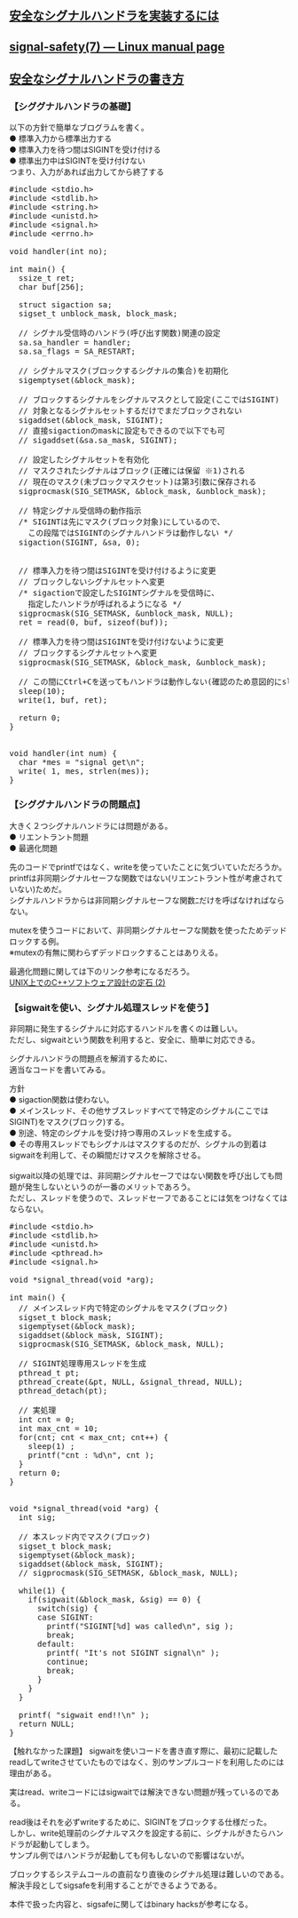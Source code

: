 ## [安全なシグナルハンドラを実装するには](https://codezine.jp/article/detail/4700)
## [signal-safety(7) — Linux manual page](https://man7.org/linux/man-pages/man7/signal-safety.7.html)

## [安全なシグナルハンドラの書き方](https://alpha-netzilla.blogspot.com/2014/10/signal.html)

### 【シググナルハンドラの基礎】
以下の方針で簡単なブログラムを書く。<br>
● 標準入力から標準出力する<br>
● 標準入力を待つ間はSIGINTを受け付ける<br>
● 標準出力中はSIGINTを受け付けない<br>
つまり、入力があれば出力してから終了する<br>

<pre>
#include &lt;stdio.h&gt;
#include &lt;stdlib.h&gt;
#include &lt;string.h&gt;
#include &lt;unistd.h&gt;
#include &lt;signal.h&gt;
#include &lt;errno.h&gt;

void handler(int no);

int main() {
  ssize_t ret;
  char buf[256];

  struct sigaction sa;
  sigset_t unblock_mask, block_mask;

  // シグナル受信時のハンドラ(呼び出す関数)関連の設定
  sa.sa_handler = handler;
  sa.sa_flags = SA_RESTART; 

  // シグナルマスク(ブロックするシグナルの集合)を初期化
  sigemptyset(&block_mask);

  // ブロックするシグナルをシグナルマスクとして設定(ここではSIGINT)
  // 対象となるシグナルセットするだけでまだブロックされない
  sigaddset(&block_mask, SIGINT);
  // 直接sigactionのmaskに設定もできるので以下でも可
  // sigaddset(&sa.sa_mask, SIGINT);

  // 設定したシグナルセットを有効化
  // マスクされたシグナルはブロック(正確には保留 ※1)される
  // 現在のマスク(未ブロックマスクセット)は第3引数に保存される
  sigprocmask(SIG_SETMASK, &block_mask, &unblock_mask);

  // 特定シグナル受信時の動作指示
  /* SIGINTは先にマスク(ブロック対象)にしているので、
    この段階ではSIGINTのシグナルハンドラは動作しない */
  sigaction(SIGINT, &sa, 0);


  // 標準入力を待つ間はSIGINTを受け付けるように変更
  // ブロックしないシグナルセットへ変更
  /* sigactionで設定したSIGINTシグナルを受信時に、
    指定したハンドラが呼ばれるようになる */
  sigprocmask(SIG_SETMASK, &unblock_mask, NULL);
  ret = read(0, buf, sizeof(buf));

  // 標準入力を待つ間はSIGINTを受け付けないように変更
  // ブロックするシグナルセットへ変更
  sigprocmask(SIG_SETMASK, &block_mask, &unblock_mask);

  // この間にCtrl+Cを送ってもハンドラは動作しない(確認のため意図的にsleep)
  sleep(10);
  write(1, buf, ret);

  return 0;
}


void handler(int num) {
  char *mes = "signal get\n";
  write( 1, mes, strlen(mes));
}
</pre>


### 【シググナルハンドラの問題点】
大きく２つシグナルハンドラには問題がある。<br>
● リエントラント問題<br>
● 最適化問題<br>

先のコードでprintfではなく、writeを使っていたことに気づいていただろうか。<br>
printfは非同期シグナルセーフな関数ではない(リエンﾆトラント性が考慮されていない)ためだ。<br>
シグナルハンドラからは非同期シグナルセーフな関数ﾆだけを呼ばなければならない。<br>

mutexを使うコードにおいて、非同期シグナルセーフな関数を使ったためデッドロックする例。<br>
※mutexの有無に関わらずデッドロックすることはありえる。<br>

最適化問題に関しては下のリンク参考になるだろう。<br>
[UNIX上でのC++ソフトウェア設計の定石 (2)](http://d.hatena.ne.jp/yupo5656/20040712/p2)<br>

### 【sigwaitを使い、シグナル処理スレッドを使う】
非同期に発生するシグナルに対応するハンドルを書くのは難しい。<br>
ただし、sigwaitという関数を利用すると、安全に、簡単に対応できる。<br>

シグナルハンドラの問題点を解消するために、<br>
適当なコードを書いてみる。<br>

方針<br>
● sigaction関数は使わない。<br>
● メインスレッド、その他サブスレッドすべてで特定のシグナル(ここではSIGINT)をマスク(ブロック)する。<br>
● 別途、特定のシグナルを受け持つ専用のスレッドを生成する。<br>
● その専用スレッドでもシグナルはマスクするのだが、シグナルの到着はsigwaitを利用して、その瞬間だけマスクを解除させる。<br>
<br>
sigwait以降の処理では、非同期シグナルセーフではない関数を呼び出しても問題が発生しないというのが一番のメリットであろう。<br>
ただし、スレッドを使うので、スレッドセーフであることには気をつけなくてはならない。<br>

<pre>
#include &lt;stdio.h&gt;
#include &lt;stdlib.h&gt;
#include &lt;unistd.h&gt;
#include &lt;pthread.h&gt;
#include &lt;signal.h&gt;

void *signal_thread(void *arg);

int main() {
  // メインスレッド内で特定のシグナルをマスク(ブロック)
  sigset_t block_mask;
  sigemptyset(&block_mask);
  sigaddset(&block_mask, SIGINT);
  sigprocmask(SIG_SETMASK, &block_mask, NULL);

  // SIGINT処理専用スレッドを生成
  pthread_t pt;
  pthread_create(&pt, NULL, &signal_thread, NULL);
  pthread_detach(pt);

  // 実処理
  int cnt = 0;
  int max_cnt = 10;
  for(cnt; cnt < max_cnt; cnt++) {
    sleep(1) ;
    printf("cnt : %d\n", cnt );
  }
  return 0;
}


void *signal_thread(void *arg) {
  int sig;

  // 本スレッド内でマスク(ブロック)
  sigset_t block_mask;
  sigemptyset(&block_mask);
  sigaddset(&block_mask, SIGINT);
  // sigprocmask(SIG_SETMASK, &block_mask, NULL);

  while(1) {
    if(sigwait(&block_mask, &sig) == 0) {
      switch(sig) {
      case SIGINT:
        printf("SIGINT[%d] was called\n", sig );
        break;
      default:
        printf( "It's not SIGINT signal\n" );
        continue;
        break;
      }
    }
  }

  printf( "sigwait end!!\n" );
  return NULL;
}
</pre>

【触れなかった課題】
sigwaitを使いコードを書き直す際に、最初に記載したreadしてwriteさせていたものではなく、別のサンプルコードを利用したのには理由がある。<br>

実はread、writeコードにはsigwaitでは解決できない問題が残っているのである。<br>

read後はそれを必ずwriteするために、SIGINTをブロックする仕様だった。<br>
しかし、write処理前のシグナルマスクを設定する前に、シグナルがきたらハンドラが起動してしまう。<br>
サンプル例ではハンドラが起動しても何もしないので影響はないが。<br>

ブロックするシステムコールの直前なり直後のシグナル処理は難しいのである。<br>
解決手段としてsigsafeを利用することができるようである。<br>

本件で扱った内容と、sigsafeに関してはbinary hacksが参考になる。<br>
